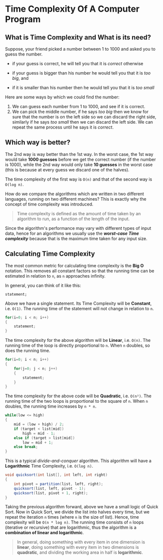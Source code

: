 # Time Complexity Of A Computer Program

## What is Time Complexity and What is its need?

Suppose, your friend picked a number between 1 to 1000 and asked you to guess the number.

- if your guess is correct, he will tell you that it is _correct_ otherwise

- if your guess is bigger than his number he would tell you that it is _too big_, and

- if it is smaller than his number then he would tell you that it is _too small_

Here are some ways by which we could find the number:

1. We can guess each number from 1 to 1000, and see if it is correct.
2. We can pick the middle number, if he says _too big_ then we know for sure that the number is on the left side so we can discard the right side, similarly if he says _too small_ then we can discard the left side.
   We can repeat the same process until he says it is _correct_.


## Which way is better?

The 2nd way is way better than the 1st way.
In the worst case, the 1st way would take **1000 guesses** before we get the correct number (if the number is 1000), while the 2nd way would only take **10 guesses** in the worst case (this is because at every guess we discard one of the halves).

The time complexity of the first way is `O(n)` and that of the second way is `O(log n)`.

How do we compare the algorithms which are written in two different languages, running on two different machines?
This is exactly why the concept of time complexity was introduced.

> Time complexity is defined as the amount of time taken by an algorithm to run, as a function of the length of the input.

Since the algorithm's performance may vary with different types of input data, hence for an algorithms we usually use the **_worst-case Time complexity_** because that is the maximum time taken for any input size.


## Calculating Time Complexity

The most common metric for calculating time complexity is the **Big O** notation.
This removes all constant factors so that the running time can be estimated in relation to `n`, as `n` approaches infinity.

In general, you can think of it like this:

```
statement;
```

Above we have a single statement. Its Time Complexity will be **Constant**, i.e. `O(1)`.
The running time of the statement will not change in relation to `n`.

```java
for(i=0; i < n; i++)
{
    statement;
}
```

The time complexity for the above algorithm will be **Linear**, i.e. `O(n)`.
The running time of the loop is directly proportional to `n`.
When `n` doubles, so does the running time.

```java
for(i=0; i < n; i++) 
{
    for(j=0; j < n; j++)
    { 
        statement;
    }
}
```

The time complexity for the above code will be **Quadratic**, i.e. `O(n²)`.
The running time of the two loops is proportional to the square of `n`.
When `n` doubles, the running time increases by `n * n`.

```java
while(low <= high)
{
    mid = (low + high) / 2;
    if (target < list[mid])
        high = mid - 1;
    else if (target > list[mid])
        low = mid + 1;
    else break;
}
```

This is a typical _divide-and-conquer_ algorithm.
This algorithm will have a **Logarithmic** Time Complexity, i.e. `O(log n)`.

```java
void quicksort(int list[], int left, int right)
{
    int pivot = partition(list, left, right);
    quicksort(list, left, pivot - 1);
    quicksort(list, pivot + 1, right);
}
```

Taking the previous algorithm forward, above we have a small logic of Quick Sort.
Now in Quick Sort, we divide the list into halves every time, but we repeat the iteration `n` times (where `n` is the size of list).
Hence, time complexity will be `O(n * log n)`.
The running time consists of `n` loops (iterative or recursive) that are logarithmic, thus the algorithm is a **combination of linear and logarithmic**.

> In general, doing something with every item in one dimension is **linear**, doing something with every item in two dimensions is **quadratic**, and dividing the working area in half is **logarithmic**.
